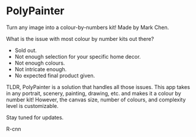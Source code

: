 # PolyPainter
Turn any image into a colour-by-numbers kit!
Made by Mark Chen.

What is the issue with most colour by number kits out there?
- Sold out.
- Not enough selection for your specific home decor.
- Not enough colours.
- Not intricate enough.
- No expected final product given.

TLDR, PolyPainter is a solution that handles all those issues.
This app takes in any portrait, scenery, painting, drawing, etc. and makes it a colour by number kit!
However, the canvas size, number of colours, and complexity level is customizable.

Stay tuned for updates.


R-cnn

